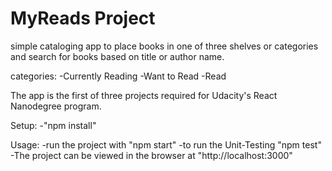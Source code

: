 # MyReads Project

simple cataloging app to place books in one of three shelves or categories and search for books based on title or author name.

categories: 
-Currently Reading
-Want to Read
-Read

The app is the first of three projects required for Udacity's React Nanodegree program.

Setup:
-"npm install"

Usage:
-run the project with "npm start"
-to run the Unit-Testing "npm test"
-The project can be viewed in the browser at "http://localhost:3000"